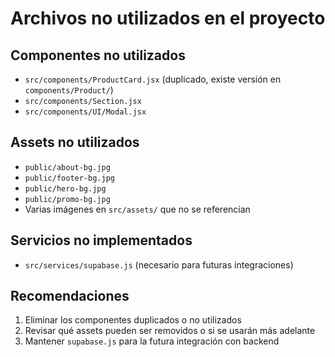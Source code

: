 # Archivos no utilizados en el proyecto

## Componentes no utilizados
- `src/components/ProductCard.jsx` (duplicado, existe versión en `components/Product/`)
- `src/components/Section.jsx`
- `src/components/UI/Modal.jsx`

## Assets no utilizados
- `public/about-bg.jpg`
- `public/footer-bg.jpg`
- `public/hero-bg.jpg`
- `public/promo-bg.jpg`
- Varias imágenes en `src/assets/` que no se referencian

## Servicios no implementados
- `src/services/supabase.js` (necesario para futuras integraciones)

## Recomendaciones
1. Eliminar los componentes duplicados o no utilizados
2. Revisar qué assets pueden ser removidos o si se usarán más adelante
3. Mantener `supabase.js` para la futura integración con backend
